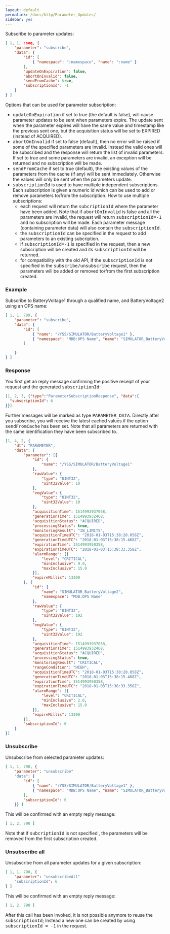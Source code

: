 ```yaml
---
layout: default
permalink: /docs/http/Parameter_Updates/
sidebar: yes
---
```


Subscribe to parameter updates:

```json
[ 1, 1, :seq, {
    "parameter": "subscribe",
    "data": {
        "id": [
            { "namespace": ":namespace", "name": ":name" }
        ],
        "updateOnExpiration": false,
        "abortOnInvalid": false,
        "sendFromCache": true,
        "subscriptionId": -1
    }
} ]
```

Options that can be used for parameter subscription:

* <tt>updateOnExpiration</tt> if set to true (the default is false), will cause parameter updates to be sent when parameters expire.
The update sent when the parameter expires will have the same value and timestamp like the previous sent one, but the acquisition status will be set to EXPIRED (instead of ACQUIRED).
* <tt>abortOnInvalid</tt> if set to false (default), then no error will be raised if some of the specified parameters are invalid. Instead the valid ones will be subscribed and the response will return the list of invalid parameters. If set to true and some parameters are invalid, an exception will be returned and no subscription will be made.
* <tt>sendFromCache</tt> if set to true (default), the existing values of the parameters from the cache (if any) will be sent immediately. Otherwise the values will only be sent when the  parameters update.
* <tt>subscriptionId</tt> is used to have multiple independent subscriptions. Each subscription is given a numeric id which can be used to add or remove parameters to/from the subscription. How to use multiple subscriptions:
  * each request will return the <tt>subcriptionId</tt> where the parameter have been added. Note that if <tt>abortOnInvalid</tt> is false and all the parameters are invalid, the request will return <tt>subscriptionId=-1</tt> and no subscription will be made. Each parameter message (containing parameter data) will also contain the <tt>subscriptionId</tt>.
  * the <tt>subscriptionId</tt> can be specified in the request to add parameters to an existing subcription.
  * if <tt>subscriptionId=-1</tt> is specified in the request, then a new subscription will be created and its <tt>subscriptionId</tt> will be returned.
  * for compatibility with the old API, if the <tt>subscriptionId</tt> is not specified in the <tt>subscribe/unsubscribe</tt> request, then the parameters will be added or removed to/from the first subscription created.



### Example

Subscribe to BatteryVoltage1 through a qualified name, and BatteryVoltage2 using an OPS name:

```json
[ 1, 1, 789, {
    "parameter": "subscribe",
    "data": {
        "id": [
            { "name": "/YSS/SIMULATOR/BatteryVoltage1" },
            { "namespace": "MDB:OPS Name", "name": "SIMULATOR_BatteryVoltage2" }
        ]

    }
} ]
```

### Response

You first get an reply message confirming the positive receipt of your request and the generated <tt>subscriptionId</tt>:

```json
[1, 2, 3, {"type":"ParameterSubscriptionResponse", "data":{
  "subscriptionId": 6
}}]
```
    
Further messages will be marked as type <tt>PARAMETER_DATA</tt>. Directly after you subscribe, you will receive the latest cached values if the option <tt>sendFromCache</tt> has been set.
Note that all parameters are returned with the same identification they have been subscribed to.

```json
[1, 4, 2, {
    "dt": "PARAMETER",
    "data": {
        "parameter": [{
            "id": {
                "name": "/YSS/SIMULATOR/BatteryVoltage1"
            },
            "rawValue": {
                "type": "UINT32",
                "uint32Value": 10
            },
            "engValue": {
                "type": "UINT32",
                "uint32Value": 10
            },
            "acquisitionTime": 1514993937058,
            "generationTime": 1514993932468,
            "acquisitionStatus": "ACQUIRED",
            "processingStatus": true,
            "monitoringResult": "IN_LIMITS",
            "acquisitionTimeUTC": "2018-01-03T15:38:20.058Z",
            "generationTimeUTC": "2018-01-03T15:38:15.468Z",
            "expirationTime": 1514993950358,
            "expirationTimeUTC": "2018-01-03T15:38:33.358Z",
            "alarmRange": [{
                "level": "CRITICAL",
                "minInclusive": 9.0,
                "maxInclusive": 15.0
            }],
            "expireMillis": 13300
        }, {
            "id": {
                "name": "SIMULATOR_BatteryVoltage2",
                "namespace": "MDB:OPS Name"
            },
            "rawValue": {
                "type": "UINT32",
                "uint32Value": 192
            },
            "engValue": {
                "type": "UINT32",
                "uint32Value": 192
            },
            "acquisitionTime": 1514993937058,
            "generationTime": 1514993932468,
            "acquisitionStatus": "ACQUIRED",
            "processingStatus": true,
            "monitoringResult": "CRITICAL",
            "rangeCondition": "HIGH",
            "acquisitionTimeUTC": "2018-01-03T15:38:20.058Z",
            "generationTimeUTC": "2018-01-03T15:38:15.468Z",
            "expirationTime": 1514993950358,
            "expirationTimeUTC": "2018-01-03T15:38:33.358Z",
            "alarmRange": [{
                "level": "CRITICAL",
                "minInclusive": 2.0,
                "maxInclusive": 15.0
            }],
            "expireMillis": 13300
        }],
        "subscriptionId": 6
    }
}]
```


### Unsubscribe

Unsubscribe from selected parameter updates:

```json
[ 1, 1, 790, {
    "parameter": "unsubscribe" 
    "data": {
        "id": [
            { "name": "/YSS/SIMULATOR/BatteryVoltage1" },
            { "namespace": "MDB:OPS Name", "name": "SIMULATOR_BatteryVoltage2" }
        ],
        "subscriptionId": 6
    }} ]
```

This will be confirmed with an empty reply message:

```json
[ 1, 2, 790 ]
```

Note that if <tt>subcriptionId</tt> is not specified , the parameters will be removed from the first subscription created.

### Unsubscribe all
Unsubscribe from all parameter updates for a given subscription:

```json
[ 1, 1, 790, {
    "parameter": "unsubscribeAll"
    "subscriptionId": 6
} ]
```

This will be confirmed with an empty reply message:

```json
[ 1, 2, 790 ]
```

After this call has been invoked, it is not possible anymore to reuse the <tt>subscriptionId</tt>; Instead a new one can be created by using <tt>subscriptionId = -1</tt> in the request.
